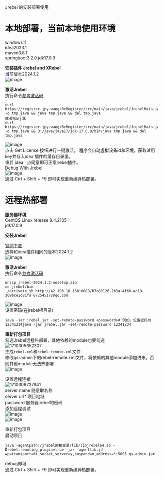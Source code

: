 Jrebel 的安装部署使用

# 本地部署，当前本地使用环境  
windows11  
idea2023.1  
maven3.8.1  
springboot3.2.0
jdk17.0.9  

**安装插件 Jrebel and XRebel**  
当前版本2024.1.2  
![image](https://github.com/vencc/vencc.github.io/assets/15951328/2f04f834-626f-45f6-bcf1-d4e00bc48cf8)  

**激活Jrebel**  
执行命令<a href="https://www.jpy.wang/page/jrebel.html">参考激活码</a>  
```
curl https://register.jpy.wang/ReRegister/src/main/java/jrebel/JrebelMain.java -o tmp.java && java tmp.java && del tmp.java
或者指定jdk
curl https://register.jpy.wang/ReRegister/src/main/java/jrebel/JrebelMain.java -o tmp.java && D:/Java/java17/jdk-17.0.9/bin/java tmp.java && del tmp.java
```
![image](https://github.com/vencc/vencc.github.io/assets/15951328/4a7de681-8e74-417e-8e33-ee9fd0e1d4f5)  
点击 Get License 按钮进行一键激活， 程序会自动虚拟设备id和环境，获取试用key并存入idea 插件的缓存目录里。  
重启 idea , 点同意即可正常jrebel插件。  
Debug With Jrebel  
![image](https://github.com/vencc/vencc.github.io/assets/15951328/d1f5bb08-9c56-4c3a-a781-fbb674d6bfab)  
通过 Ctrl + Shift + F9 即可实现重新编译热部署。  

# 远程热部署  
**服务器环境**  
CentOS Linux release 8.4.2105  
jdk17.0.9  

**安装Jrebel**  

[官网下载](https://www.jrebel.com/products/jrebel/download/prev-releases)  
选择和idea插件相同的版本2024.1.2  
![image](https://github.com/vencc/vencc.github.io/assets/15951328/fe15f856-32da-422c-a5b2-346fcd5b2c32)  

**激活Jrebel**  
执行命令<a href="https://www.jpy.wang/page/jrebel.html">参考激活码</a>  
```
unzip jrebel-2024.1.2-nosetup.zip
cd jrebel/bin
./activate.sh http://42.193.18.168:8088/b7c80126-2b3a-4f60-ac18-309bce1c81fa 672545172@qq.com
```
![image](https://github.com/vencc/vencc.github.io/assets/15951328/c9e5e714-840e-46cf-a31a-95ec4456088e)  
设置密码(在jrebel根目录)  
```
java -jar jrebel.jar -set-remote-password <password># 例如，设置密码为 12341234java -jar jrebel.jar -set-remote-password 12341234
```  

**重新打包项目**  
勾选Jrebel远程热部署，其他依赖的module也要勾选  
![1710305652307](https://github.com/vencc/vencc.github.io/assets/15951328/b21bb598-3a7e-4021-a704-689d7fecb068)  
生成`rebel.xml`和`rebel-remote.xml`文件  
修改qs-admin下的rebel-remote.xml文件，将依赖的其他module添加进来，否则其他module无法热部署  
![image](https://github.com/vencc/vencc.github.io/assets/15951328/4e7f2972-b719-46a1-9ce6-c532be4cf3bf)

设置远程连接  
![1710306737941](https://github.com/vencc/vencc.github.io/assets/15951328/aa6743ea-f2bd-4b00-bae6-4726c1c8e986)  
server name 随意取名称  
server url* 项目地址  
password 服务器jrebel的密码  
添加远程调试  
![image](https://github.com/vencc/vencc.github.io/assets/15951328/8a1cd951-e44b-442d-b5a3-9c3c7ae2ed97)  
![image](https://github.com/vencc/vencc.github.io/assets/15951328/6e1e07f5-a8a7-4b5b-928a-ef7bf076b5ce)    

重新打包项目  
启动项目  
```
java -agentpath:/jrebel的根目录/lib/libjrebel64.so -Drebel.remoting_plugin=true -jar -agentlib:jd
wp=transport=dt_socket,server=y,suspend=n,address=*:5005 qs-admin.jar
```  

debug即可  
通过 Ctrl + Shift + F9 即可实现重新编译热部署。
